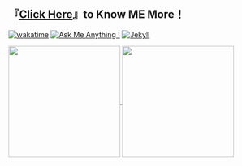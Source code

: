 
## 『[Click Here](https://mp333player.com)』to Know ME More！

[![wakatime](https://wakatime.com/badge/user/018dcfb3-6f20-4fee-8fb1-34e14d275e67.svg)](https://wakatime.com/@018dcfb3-6f20-4fee-8fb1-34e14d275e67)
[![Ask Me Anything !](https://img.shields.io/badge/Ask%20me-anything-1abc9c.svg)](https://github.com/liW-J)
[![Jekyll](https://img.shields.io/badge/Jekyll-C00?logo=jekyll&logoColor=fff)](https://mp333player.com)

<a href="https://wakatime.com/@JeanneWillis">
  <img height=220 align="center" src="https://github-readme-stats.vercel.app/api/wakatime?username=JeanneWillis&layout=compact&langs_count=10&card_width=500" />
</a>

<a href="https://github.com/liW-J">
  <img height=220 align="center" src="https://github-readme-stats.vercel.app/api/top-langs?username=liW-J&layout=donut&langs_count=6&card_width=300" />
</a>






